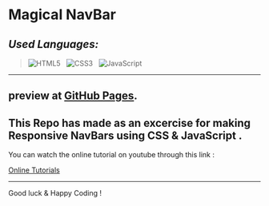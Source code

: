 # Magical NavBar 
## *Used Languages:*

> ![HTML5](https://img.shields.io/badge/html5-%23E34F26.svg?style=for-the-badge&logo=html5&logoColor=white)
&nbsp;
![CSS3](https://img.shields.io/badge/css3-%231572B6.svg?style=for-the-badge&logo=css3&logoColor=white)
&nbsp;
![JavaScript](https://img.shields.io/badge/javascript-%23323330.svg?style=for-the-badge&logo=javascript&logoColor=%23F7DF1E)
&nbsp;

---

preview at [GitHub Pages](https://sinaboby.github.io/navbar/).
---
This Repo has made as an excercise for making Responsive NavBars using CSS & JavaScript .
---
You can watch the online tutorial on youtube through this link :

[Online Tutorials](https://youtu.be/ArTVfdHOB-M)

---
Good luck & Happy Coding !




